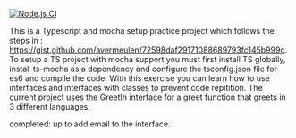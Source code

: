 [![Node.js CI](https://github.com/Londeka-Zikalala/ts-mocha-go-/actions/workflows/node.js.yml/badge.svg)](https://github.com/Londeka-Zikalala/ts-mocha-go-/actions/workflows/node.js.yml)

This is a Typescript and mocha setup practice project which follows the steps in : https://gist.github.com/avermeulen/72598daf29171088689793fc145b999c.
To setup a TS project with mocha support you must first install TS globally, install ts-mocha as a dependency and configure the tsconfig.json file for es6 and compile the code. 
With this exercise you can learn how to use interfaces and interfaces with classes to prevent code repitition.
The current project uses the GreetIn interface for a greet function that greets in 3 different languages.

completed: up to add email to the interface. 
